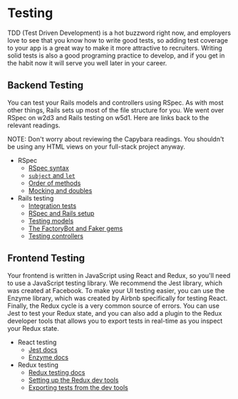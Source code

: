 # Testing

TDD (Test Driven Development) is a hot buzzword right now, and employers love to see that you know how to write good tests, so adding test coverage to your app is a great way to make it more attractive to recruiters.
Writing solid tests is also a good programing practice to develop, and if you get in the habit now it will serve you well later in your career.

## Backend Testing

You can test your Rails models and controllers using RSpec.
As with most other things, Rails sets up most of the file structure for you.
We went over RSpec on w2d3 and Rails testing on w5d1.
Here are links back to the relevant readings.

NOTE: Don't worry about reviewing the Capybara readings.
You shouldn't be using any HTML views on your full-stack project anyway.

* RSpec
  * [RSpec syntax][rspec-syntax]
  * [`subject` and `let`][subject-and-let]
  * [Order of methods][order-of-rspec-methods]
  * [Mocking and doubles][mocking-and-doubles]
* Rails testing
  * [Integration tests][integration-tests]
  * [RSpec and Rails setup][rspec-and-rails]
  * [Testing models][testing-models]
  * [The FactoryBot and Faker gems][factorybot-and-faker]
  * [Testing controllers][testing-controllers]

[rspec-syntax]: https://github.com/appacademy/curriculum/tree/master/ruby/readings/rspec-syntax.md
[subject-and-let]: https://github.com/appacademy/curriculum/tree/master/ruby/readings/subject-and-let.md
[order-of-rspec-methods]: https://github.com/appacademy/curriculum/tree/master/ruby/readings/rspec-order.md
[mocking-and-doubles]: https://github.com/appacademy/curriculum/tree/master/ruby/readings/test-doubles.md
[integration-tests]: https://github.com/appacademy/curriculum/tree/master/rails/readings/integration-testing.md
[rspec-and-rails]: https://github.com/appacademy/curriculum/tree/master/rails/readings/rspec-and-rails-setup.md
[testing-models]: https://github.com/appacademy/curriculum/tree/master/rails/readings/rspec-models.md
[factorybot-and-faker]: https://github.com/appacademy/curriculum/tree/master/rails/readings/factorybot-and-faker.md
[testing-controllers]: https://github.com/appacademy/curriculum/tree/master/rails/readings/rspec-controllers.md

## Frontend Testing

Your frontend is written in JavaScript using React and Redux, so you'll need to use a JavaScript testing library.
We recommend the Jest library, which was created at Facebook.
To make your UI testing easier, you can use the Enzyme library, which was created by Airbnb specifically for testing React.
Finally, the Redux cycle is a very common source of errors.
You can use Jest to test your Redux state, and you can also add a plugin to the Redux developer tools that allows you to export tests in real-time as you inspect your Redux state.

* React testing
  * [Jest docs][jest]
  * [Enzyme docs][enzyme]
* Redux testing
  * [Redux testing docs][redux-testing-docs]
  * [Setting up the Redux dev tools][redux-dev-tools]
  * [Exporting tests from the dev tools][gentest]

[jest]: https://facebook.github.io/jest/
[enzyme]: http://airbnb.io/enzyme/
[redux-testing-docs]: http://redux.js.org/docs/recipes/WritingTests.html
[redux-dev-tools]: https://github.com/appacademy/curriculum/tree/master/react/readings/redux_dev_tools.md
[gentest]: https://github.com/lapanoid/redux-devtools-gentest-plugin
